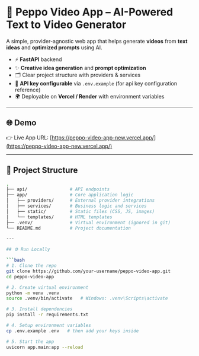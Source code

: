 # 🎥 Peppo Video App – AI-Powered Text to Video Generator

A simple, provider-agnostic web app that helps generate **videos** from **text ideas** and **optimized prompts** using AI.  
- ⚡ **FastAPI** backend  
- ✨ **Creative idea generation** and **prompt optimization**  
- 🗂️ Clear project structure with providers & services  
- 🔑 **API key configurable** via `.env.example` (for api key configuration reference)  
- 🌍 Deployable on **Vercel / Render** with environment variables  

---

## 🌐 Demo
👉 Live App URL: [https://peppo-video-app-new.vercel.app/](https://peppo-video-app-new.vercel.app/)

---

## 📂 Project Structure

```bash
.
├── api/                # API endpoints
├── app/                # Core application logic
│   ├── providers/      # External provider integrations
│   ├── services/       # Business logic and services
│   ├── static/         # Static files (CSS, JS, images)
│   └── templates/      # HTML templates
├── .venv/              # Virtual environment (ignored in git)
└── README.md           # Project documentation

---

## ⚙️ Run Locally

```bash
# 1. Clone the repo
git clone https://github.com/your-username/peppo-video-app.git
cd peppo-video-app

# 2. Create virtual environment
python -m venv .venv
source .venv/bin/activate   # Windows: .venv\Scripts\activate

# 3. Install dependencies
pip install -r requirements.txt

# 4. Setup environment variables
cp .env.example .env   # then add your keys inside

# 5. Start the app
uvicorn app.main:app --reload
